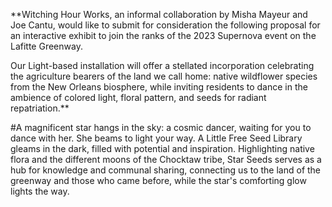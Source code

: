 
**Witching Hour Works, an informal collaboration by Misha Mayeur and Joe Cantu, would like to submit for consideration the following proposal for an interactive exhibit to join the ranks of the 2023 Supernova event on the Lafitte Greenway. 

Our Light-based installation will offer a stellated incorporation celebrating the agriculture bearers of the land we call home: native wildflower species from the New Orleans biosphere, while inviting residents to dance in the ambience of colored light, floral pattern, and seeds for radiant repatriation.**

#A magnificent star hangs in the sky: a cosmic dancer, waiting for you to dance with her. She beams to light your way. A Little Free Seed Library gleams in the dark, filled with potential and inspiration. Highlighting native flora and the different moons of the Chocktaw tribe, Star Seeds serves as a hub for knowledge and communal sharing, connecting us to the land of the greenway and those who came before, while the star's comforting glow lights the way.  
